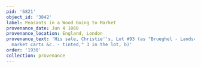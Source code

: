 ```yaml
---
pid: '6821'
object_id: '3842'
label: Peasants in a Wood Going to Market
provenance_date: Jun 4 1860
provenance_location: England, London
provenance_text: 'His sale, Christie''s, Lot #93 (as "Brueghel - Landscapes, with
  market carts &c. - tinted," 3 in the lot, b)'
order: '1930'
collection: provenance
---
```

